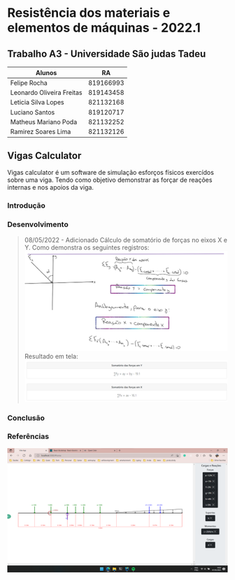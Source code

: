 # Resistência dos materiais e elementos de máquinas - 2022.1
## Trabalho A3 - Universidade São judas Tadeu

| Alunos                    | RA        |
|---------------------------|-----------|
| Felipe Rocha              | 819166993 |
| Leonardo Oliveira Freitas | 819143458 |
| Leticia Silva Lopes       | 821132168 |
| Luciano Santos            | 819120717 |
| Matheus Mariano Poda      | 821132252 |
| Ramirez Soares Lima       | 821132126 |


## Vigas Calculator
  Vigas calculator é um software de simulação esforços físicos exercídos sobre uma viga. Tendo como objetivo
  demonstrar as forçar de reações internas e nos apoios da viga.

### Introdução

### Desenvolvimento

 > 08/05/2022 - Adicionado Cálculo de somatório de forças no eixos X e Y.
Como demonstra os seguintes registros:
![calculo-em-maos](./file/calculo-somatorio-de-forcas.png)
 > Resultado em tela:
![calculo-em-maos](./file/calculo-somatorio-de-forcas-resultado.png)

### Conclusão

### Referências

![demonstracao](./file/vigas-calculator.png)

